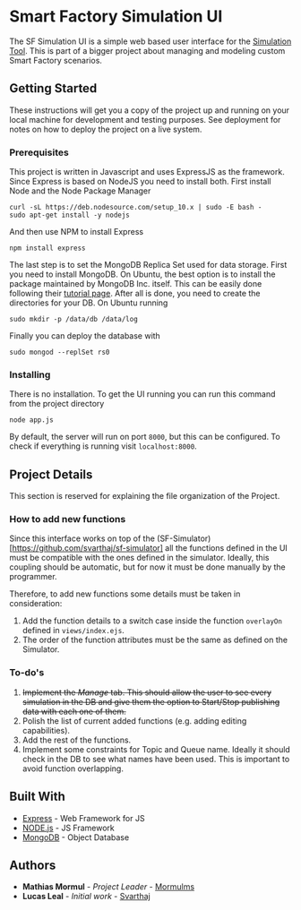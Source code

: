 # Smart Factory Simulation UI

The SF Simulation UI is a simple web based user interface for the [Simulation Tool](https://github.com/svarthaj/sf-simulator). This is part of a bigger project about managing and modeling custom Smart Factory scenarios.  

## Getting Started

These instructions will get you a copy of the project up and running on your local machine for development and testing purposes. See deployment for notes on how to deploy the project on a live system.

### Prerequisites

This project is written in Javascript and uses ExpressJS as the framework. Since Express is based on NodeJS you need to install both. First install Node and the Node Package Manager

```
curl -sL https://deb.nodesource.com/setup_10.x | sudo -E bash -
sudo apt-get install -y nodejs
```
And then use NPM to install Express

```
npm install express
```

The last step is to set the MongoDB Replica Set used for data storage. First you need to install MongoDB. On Ubuntu, the best option is to install the package maintained by MongoDB Inc. itself. This can be easily done following their [tutorial page](https://docs.mongodb.com/manual/tutorial/install-mongodb-on-ubuntu/). After all is done, you need to create the directories for your DB. On Ubuntu running
```
sudo mkdir -p /data/db /data/log
```

Finally you can deploy the database with
```
sudo mongod --replSet rs0
```

### Installing

There is no installation. To get the UI running you can run this command from the project directory
```
node app.js
```
By default, the server will run on port ```8000```, but this can be configured. To check if everything is running visit ```localhost:8000```.

## Project Details
This section is reserved for explaining the file organization of the Project.

### How to add new functions
Since this interface works on top of the (SF-Simulator)[https://github.com/svarthaj/sf-simulator] all the functions defined in the UI must be compatible with the ones defined in the simulator. Ideally, this coupling should be automatic, but for now it must be done manually by the programmer.

Therefore, to add new functions some details must be taken in consideration:
1. Add the function details to a switch case inside the function ```overlayOn``` defined in ```views/index.ejs```.
1. The order of the function attributes must be the same as defined on the Simulator.

### To-do's
1. ~~Implement the *Manage* tab. This should allow the user to see every simulation in the DB and give them the option to Start/Stop publishing data with each one of them.~~
1. Polish the list of current added functions (e.g. adding editing capabilities).
1. Add the rest of the functions.
1. Implement some constraints for Topic and Queue name. Ideally it should check in the DB to see what names have been used. This is important to avoid function overlapping.


## Built With

* [Express](https://expressjs.com/) - Web Framework for JS
* [NODE.js](https://nodejs.org/en/) - JS Framework
* [MongoDB](https://www.mongodb.com/) - Object Database

## Authors

* **Mathias Mormul** - *Project Leader* - [Mormulms](https://github.com/mormulms)
* **Lucas Leal** - *Initial work* - [Svarthaj](https://github.com/Svarthaj)

